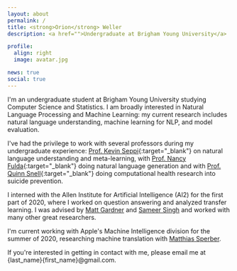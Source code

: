 ```yaml
---
layout: about
permalink: /
title: <strong>Orion</strong> Weller
description: <a href="">Undergraduate at Brigham Young University</a>

profile:
  align: right
  image: avatar.jpg

news: true
social: true
---
```


I'm an undergraduate student at Brigham Young University studying Computer Science and Statistics. I am broadly interested in Natural Language Processing and Machine Learning: my current research includes natural language understanding, machine learning for NLP, and model evaluation.

I've had the privilege to work with several professors during my undergraduate experience: [Prof. Kevin Seppi](https://byu-aml.github.io/){:target="\_blank"} on natural language understanding and meta-learning, with [Prof. Nancy Fulda](https://cs.byu.edu/faculty/neo){:target="\_blank"} doing natural language generation and with [Prof. Quinn Snell](https://cs.byu.edu/faculty/snell/){:target="\_blank"} doing computational health research into suicide prevention.

I interned with the Allen Institute for Artificial Intelligence (AI2) for the first part of 2020, where I worked on question answering and analyzed transfer learning. I was advised by [Matt Gardner](https://matt-gardner.github.io/) and [Sameer Singh](http://sameersingh.org/) and worked with many other great researchers.

I'm current working with Apple's Machine Intelligence division for the summer of 2020, researching machine translation with [Matthias Sperber](http://msperber.com/).

If you're interested in getting in contact with me, please email me at {last_name}{first_name}@gmail.com.


